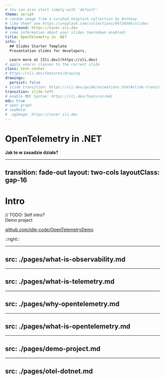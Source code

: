 ```yaml
---
# You can also start simply with 'default'
theme: seriph
# random image from a curated Unsplash collection by Anthony
# like them? see https://unsplash.com/collections/94734566/slidev
background: https://cover.sli.dev
# some information about your slides (markdown enabled)
title: OpenTelemetry in .NET
info: |
  ## Slidev Starter Template
  Presentation slides for developers.

  Learn more at [Sli.dev](https://sli.dev)
# apply unocss classes to the current slide
class: text-center
# https://sli.dev/features/drawing
drawings:
  persist: false
# slide transition: https://sli.dev/guide/animations.html#slide-transitions
transition: slide-left
# enable MDC Syntax: https://sli.dev/features/mdc
mdc: true
# open graph
# seoMeta:
#  ogImage: https://cover.sli.dev
---
```


# OpenTelemetry in .NET

**Jak to w zasadzie działa?**

<!--
TODO: Change background to something OTELish.
The last comment block of each slide will be treated as slide notes. It will be visible and editable in Presenter Mode along with the slide. [Read more in the docs](https://sli.dev/guide/syntax.html#notes)
-->

---
transition: fade-out
layout: two-cols
layoutClass: gap-16
---

# Intro

// TODO: Self intro?
<br>
Demo project 

<div>
  <a href="https://github.com/idle-code/OpenTelemetryDemo" target="_blank" class="slidev-icon-btn"><carbon:logo-github /></a>
  <a href="https://github.com/idle-code/OpenTelemetryDemo" target="_blank">github.com/idle-code/OpenTelemetryDemo</a>
</div>

::right::

<Toc text-sm minDepth="1" maxDepth="2" />


---
src: ./pages/what-is-observability.md
---

---
src: ./pages/what-is-telemetry.md
---

---
src: ./pages/why-opentelemetry.md
---

---
src: ./pages/what-is-opentelemetry.md
---

---
src: ./pages/demo-project.md
---

---
src: ./pages/otel-dotnet.md
---
